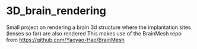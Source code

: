 # 3D_brain_rendering
Small project on rendering a brain 3d structure where the implantation sites (lenses so far) are also rendered
This makes use of the BrainMesh repo from https://github.com/Yaoyao-Hao/BrainMesh
